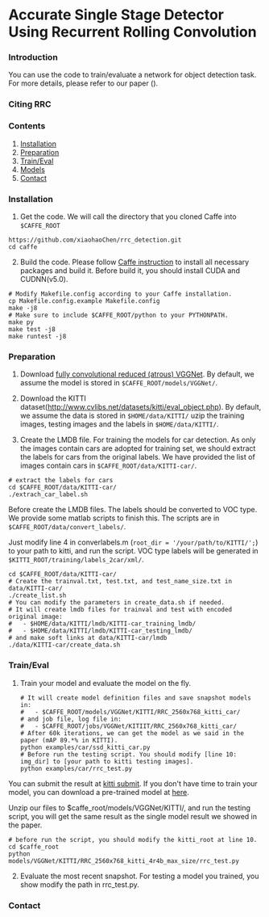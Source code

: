 # Accurate Single Stage Detector Using Recurrent Rolling Convolution



### Introduction

You can use the code to train/evaluate a network for object detection task. For more details, please refer to our paper ().


<center>


</center>

### Citing RRC



### Contents
1. [Installation](#installation)
2. [Preparation](#preparation)
3. [Train/Eval](#traineval)
4. [Models](#models)
4. [Contact](#contact)

### Installation
1. Get the code. We will call the directory that you cloned Caffe into `$CAFFE_ROOT`
  ```Shell
  https://github.com/xiaohaoChen/rrc_detection.git
  cd caffe
  ```

2. Build the code. Please follow [Caffe instruction](http://caffe.berkeleyvision.org/installation.html) to install all necessary packages and build it.
  Before build it, you should install CUDA and CUDNN(v5.0).

  ```Shell
  # Modify Makefile.config according to your Caffe installation.
  cp Makefile.config.example Makefile.config
  make -j8
  # Make sure to include $CAFFE_ROOT/python to your PYTHONPATH.
  make py
  make test -j8
  make runtest -j8
  ```

### Preparation
1. Download [fully convolutional reduced (atrous) VGGNet](https://gist.github.com/weiliu89/2ed6e13bfd5b57cf81d6). By default, we assume the model is stored in `$CAFFE_ROOT/models/VGGNet/`.

2. Download the KITTI dataset(http://www.cvlibs.net/datasets/kitti/eval_object.php). 
   By default, we assume the data is stored in `$HOME/data/KITTI/`
   uzip the training images, testing images and the labels in `$HOME/data/KITTI/`.

3. Create the LMDB file.
  For training the models for car detection.
  As only the images contain cars are adopted for training set, we should extract the labels for cars from the original labels.
  We have provided the list of images contain cars in `$CAFFE_ROOT/data/KITTI-car/`.
  ```Shell
  # extract the labels for cars
  cd $CAFFE_ROOT/data/KITTI-car/
  ./extrach_car_label.sh
  ```
   Before create the LMDB files. The labels should be converted to VOC type. We provide some matlab scripts to finish this. The scripts are in `$CAFFE_ROOT/data/convert_labels/`.<br> 

   Just modify line 4 in converlabels.m (`root_dir = '/your/path/to/KITTI/';`) to your path to kitti, and run the script. VOC type labels will be generated in `$KITTI_ROOT/training/labels_2car/xml/`. 

  ```Shell
  cd $CAFFE_ROOT/data/KITTI-car/
  # Create the trainval.txt, test.txt, and test_name_size.txt in data/KITTI-car/
  ./create_list.sh
  # You can modify the parameters in create_data.sh if needed.
  # It will create lmdb files for trainval and test with encoded original image:
  #   - $HOME/data/KITTI/lmdb/KITTI-car_training_lmdb/
  #   - $HOME/data/KITTI/lmdb/KITTI-car_testing_lmdb/
  # and make soft links at data/KITTI-car/lmdb
  ./data/KITTI-car/create_data.sh
  ```

### Train/Eval
1. Train your model and evaluate the model on the fly.

   ```Shell
   # It will create model definition files and save snapshot models in:
   #   - $CAFFE_ROOT/models/VGGNet/KITTI/RRC_2560x768_kitti_car/
   # and job file, log file in:
   #   - $CAFFE_ROOT/jobs/VGGNet/KITIIT/RRC_2560x768_kitti_car/
   # After 60k iterations, we can get the model as we said in the paper (mAP 89.*% in KITTI).
   python examples/car/ssd_kitti_car.py
   # Before run the testing script. You should modify [line 10: img_dir] to [your path to kitti testing images].
   python examples/car/rrc_test.py
   ```
  You can submit the result at [kitti submit](http://www.cvlibs.net/datasets/kitti/user_login.php).
  If you don't have time to train your model, you can download a pre-trained model at [here]().

  Unzip our files to $caffe_root/models/VGGNet/KITTI/, and run the testing script, you will get the same result as the single model result we showed in the paper.
   ```Shell
   # before run the script, you should modify the kitti_root at line 10.
   cd $caffe_root
   python models/VGGNet/KITTI/RRC_2560x768_kitti_4r4b_max_size/rrc_test.py
   ```

2. Evaluate the most recent snapshot.
  For testing a model you trained, you show modify the path in rrc_test.py.


### Contact

